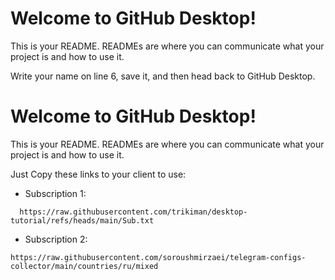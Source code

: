 # Welcome to GitHub Desktop!

This is your README. READMEs are where you can communicate what your project is and how to use it.

Write your name on line 6, save it, and then head back to GitHub Desktop.

# Welcome to GitHub Desktop!

This is your README. READMEs are where you can communicate what your project is and how to use it.

Just Copy these links to your client to use:



- Subscription 1:
```
  https://raw.githubusercontent.com/trikiman/desktop-tutorial/refs/heads/main/Sub.txt
```

- Subscription 2: 
```
https://raw.githubusercontent.com/soroushmirzaei/telegram-configs-collector/main/countries/ru/mixed
```

